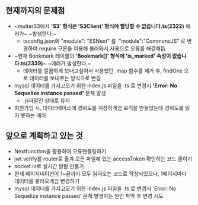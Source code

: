## **현재까지의 문제점**

-   ~multerS3에서 **'S3' 형식은 'S3Client' 형식에 할당할 수 없습니다.ts(2322)** 에러가~ ~발생한다.~
    -  tsconfig.json에 "module": "ESNext" 를  "module":"CommonsJS" 로 변경하여 require 구문을 이용해 불러와서 사용으로 오류를 해결해둠.
-   ~현재 Bookmark 테이블의 **'Bookmark\[\]' 형식에 'is\_marked' 속성이 없습니다.ts(2339)**~ ~에러가 발생한다.~  
    - 데이터를 깔끔하게 보내고싶어서 사용했던 .map 함수를 제거 후, findOne 으로 데이터를 보내주는 방식으로 변경
-   mysql 데이터를 가지고오기 위한 index.js 파일을 .ts 로 변경시 **'Error: No Sequelize instance passed'** 문제 발생  
    - .js파일인 상태로 유지
-   회원가입 시, 데이터베이스에 경위도를 저장하게끔 로직을 만들었는데 경위도를 읽지 못하는 에러

## **앞으로 계획하고 있는 것**

-   Nextfunction을 활용하여 오류핸들링하기
-   jwt.verify를 router로 옮겨 모든 파일에 있는 accessToken 확인하는 코드 줄이기
-   socket.io로 실시간 알람 만들기
-   현재 페이지네이션이 1~끝까지 모두 읽혀오는 코드로 작성되있으나, 1페이지마다 데이터를 불러오게끔 변경하기
-   mysql 데이터를 가지고오기 위한 index.js 파일을 .ts 로 변경시 'Error: No Sequelize instance passed' 문제 발생하는 원인 파악 후 변경 시도
